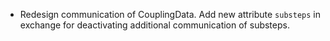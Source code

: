 - Redesign communication of CouplingData. Add new attribute `substeps` in exchange for deactivating additional communication of substeps.
